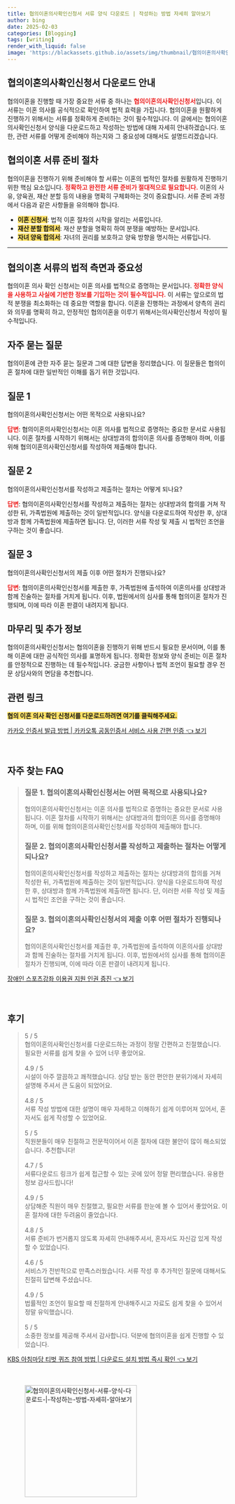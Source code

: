 ```yaml
---
title: 협의이혼의사확인신청서 서류 양식 다운로드 | 작성하는 방법 자세히 알아보기
author: bing
date: 2025-02-03
categories: [Blogging]
tags: [writing]
render_with_liquid: false
image: 'https://blackassets.github.io/assets/img/thumbnail/협의이혼의사확인신청서-서류-양식-다운로드-|-작성하는-방법-자세히-알아보기.webp'
---
```



<h2 id='협의이혼의사확인신청서다운로드안내'>협의이혼의사확인신청서 다운로드 안내</h2>

<p>협의이혼을 진행할 때 가장 중요한 서류 중 하나는 <b><span style="color: #ee2323;">협의이혼의사확인신청서</span></b>입니다. 이 서류는 이혼 의사를 공식적으로 확인하여 법적 효력을 가집니다. 협의이혼을 원활하게 진행하기 위해서는 서류를 정확하게 준비하는 것이 필수적입니다. 이 글에서는 협의이혼의사확인신청서 양식을 다운로드하고 작성하는 방법에 대해 자세히 안내하겠습니다. 또한, 관련 서류를 어떻게 준비해야 하는지와 그 중요성에 대해서도 설명드리겠습니다.</p>

<h2 id='협의이혼서류준비절차'>협의이혼 서류 준비 절차</h2>

<p>협의이혼을 진행하기 위해 준비해야 할 서류는 이혼의 법적인 절차를 원활하게 진행하기 위한 핵심 요소입니다. <b><span style="color: #ee2323;">정확하고 완전한 서류 준비가 절대적으로 필요합니다.</span></b> 이혼의 사유, 양육권, 재산 분할 등의 내용을 명확히 구체화하는 것이 중요합니다. 서류 준비 과정에서 다음과 같은 사항들을 유의해야 합니다.</p>

<ul>
    <li><b><span style="background-color: #ffe066;">이혼 신청서</span></b>: 법적 이혼 절차의 시작을 알리는 서류입니다.</li>
    <li><b><span style="background-color: #ffe066;">재산 분할 합의서</span></b>: 재산 분할을 명확히 하여 분쟁을 예방하는 문서입니다.</li>
    <li><b><span style="background-color: #ffe066;">자녀 양육 합의서</span></b>: 자녀의 권리를 보호하고 양육 방향을 명시하는 서류입니다.</li>
</ul>

<hr />

<h2 id='법적측면과중요성'>협의이혼 서류의 법적 측면과 중요성</h2>

<p>협의이혼 의사 확인 신청서는 이혼 의사를 법적으로 증명하는 문서입니다. <b><span style="color: #ee2323;">정확한 양식을 사용하고 사실에 기반한 정보를 기입하는 것이 필수적입니다.</span></b> 이 서류는 앞으로의 법적 분쟁을 최소화하는 데 중요한 역할을 합니다. 이혼을 진행하는 과정에서 양측의 권리와 의무를 명확히 하고, 안정적인 협의이혼을 이루기 위해서는의사확인신청서 작성이 필수적입니다.</p>

<h2 id='자주묻는질문'>자주 묻는 질문</h2>

<p>협의이혼에 관한 자주 묻는 질문과 그에 대한 답변을 정리했습니다. 이 질문들은 협의이혼 절차에 대한 일반적인 이해를 돕기 위한 것입니다.</p>

<h2 id='질문1'>질문 1</h2>

<p>협의이혼의사확인신청서는 어떤 목적으로 사용되나요?</p>

<p><b><span style="color: #ee2323;">답변</span></b>: 협의이혼의사확인신청서는 이혼 의사를 법적으로 증명하는 중요한 문서로 사용됩니다. 이혼 절차를 시작하기 위해서는 상대방과의 합의이혼 의사를 증명해야 하며, 이를 위해 협의이혼의사확인신청서를 작성하여 제출해야 합니다.</p>

<h2 id='질문2'>질문 2</h2>

<p>협의이혼의사확인신청서를 작성하고 제출하는 절차는 어떻게 되나요?</p>

<p><b><span style="color: #ee2323;">답변</span></b>: 협의이혼의사확인신청서를 작성하고 제출하는 절차는 상대방과의 합의를 거쳐 작성한 뒤, 가족법원에 제출하는 것이 일반적입니다. 양식을 다운로드하여 작성한 후, 상대방과 함께 가족법원에 제출하면 됩니다. 단, 이러한 서류 작성 및 제출 시 법적인 조언을 구하는 것이 좋습니다.</p>

<h2 id='질문3'>질문 3</h2>

<p>협의이혼의사확인신청서의 제출 이후 어떤 절차가 진행되나요?</p>

<p><b><span style="color: #ee2323;">답변</span></b>: 협의이혼의사확인신청서를 제출한 후, 가족법원에 출석하여 이혼의사를 상대방과 함께 진술하는 절차를 거치게 됩니다. 이후, 법원에서의 심사를 통해 협의이혼 절차가 진행되며, 이에 따라 이혼 판결이 내려지게 됩니다.</p>

<h2 id='힌과정리'>마무리 및 추가 정보</h2>

<p>협의이혼의사확인신청서는 협의이혼을 진행하기 위해 반드시 필요한 문서이며, 이를 통해 이혼에 대한 공식적인 의사를 표명하게 됩니다. 정확한 정보와 양식 준비는 이혼 절차를 안정적으로 진행하는 데 필수적입니다. 궁금한 사항이나 법적 조언이 필요할 경우 전문 상담사와의 면담을 추천합니다.</p>

<h2 id='관련링크'>관련 링크</h2>

<p><b><span style="background-color: #ffe066;">협의 이혼 의사 확인 신청서를 다운로드하려면 여기를 클릭해주세요.</span></b></p>


<p><a class="click-button" title="카카오 인증서 발급 방법 | 카카오톡 공동인증서 서비스 사용 간편 인증" href="https://blackassets.github.io/posts/%EC%B9%B4%EC%B9%B4%EC%98%A4-%EC%9D%B8%EC%A6%9D%EC%84%9C-%EB%B0%9C%EA%B8%89-%EB%B0%A9%EB%B2%95-%EC%B9%B4%EC%B9%B4%EC%98%A4%ED%86%A1-%EA%B3%B5%EB%8F%99%EC%9D%B8%EC%A6%9D%EC%84%9C-%EC%84%9C%EB%B9%84%EC%8A%A4-%EC%82%AC%EC%9A%A9-%EA%B0%84%ED%8E%B8-%EC%9D%B8%EC%A6%9D/" rel="dofollow">카카오 인증서 발급 방법 | 카카오톡 공동인증서 서비스 사용 간편 인증 👈 보기</a></p><br>
<h2 id='자주_찾는_FAQ'>자주 찾는 FAQ</h2>
<div itemscope="" itemtype="https://schema.org/FAQPage"> 
<blockquote> 
<div itemscope="" itemprop="mainEntity" itemtype="https://schema.org/Question"> 
<h3 itemprop="name">질문 1. 협의이혼의사확인신청서는 어떤 목적으로 사용되나요?</h3> 
<div itemscope="" itemprop="acceptedAnswer" itemtype="https://schema.org/Answer"> 
<span itemprop="text"> 
<p>협의이혼의사확인신청서는 이혼 의사를 법적으로 증명하는 중요한 문서로 사용됩니다. 이혼 절차를 시작하기 위해서는 상대방과의 합의이혼 의사를 증명해야 하며, 이를 위해 협의이혼의사확인신청서를 작성하여 제출해야 합니다.</p> 
</span> 
</div> 
</div> 

<div itemscope="" itemprop="mainEntity" itemtype="https://schema.org/Question"> 
<h3 itemprop="name">질문 2. 협의이혼의사확인신청서를 작성하고 제출하는 절차는 어떻게 되나요?</h3> 
<div itemscope="" itemprop="acceptedAnswer" itemtype="https://schema.org/Answer"> 
<span itemprop="text"> 
<p>협의이혼의사확인신청서를 작성하고 제출하는 절차는 상대방과의 합의를 거쳐 작성한 뒤, 가족법원에 제출하는 것이 일반적입니다. 양식을 다운로드하여 작성한 후, 상대방과 함께 가족법원에 제출하면 됩니다. 단, 이러한 서류 작성 및 제출 시 법적인 조언을 구하는 것이 좋습니다.</p> 
</span> 
</div> 
</div> 

<div itemscope="" itemprop="mainEntity" itemtype="https://schema.org/Question"> 
<h3 itemprop="name">질문 3. 협의이혼의사확인신청서의 제출 이후 어떤 절차가 진행되나요?</h3> 
<div itemscope="" itemprop="acceptedAnswer" itemtype="https://schema.org/Answer"> 
<span itemprop="text"> 
<p>협의이혼의사확인신청서를 제출한 후, 가족법원에 출석하여 이혼의사를 상대방과 함께 진술하는 절차를 거치게 됩니다. 이후, 법원에서의 심사를 통해 협의이혼 절차가 진행되며, 이에 따라 이혼 판결이 내려지게 됩니다.</p> 
</span> 
</div> 
</div> 

</blockquote> 
</div>
<p><a class="click-button" title="장애인 스포츠강좌 이용권 지원 인권 증진" href="https://blackassets.github.io/posts/%EC%9E%A5%EC%95%A0%EC%9D%B8-%EC%8A%A4%ED%8F%AC%EC%B8%A0%EA%B0%95%EC%A2%8C-%EC%9D%B4%EC%9A%A9%EA%B6%8C-%EC%A7%80%EC%9B%90-%EC%9D%B8%EA%B6%8C-%EC%A6%9D%EC%A7%84/" rel="dofollow">장애인 스포츠강좌 이용권 지원 인권 증진 👈 보기</a></p><br>
<h2 id='후기'>후기</h2>
<div itemscope itemtype="https://schema.org/Product">
  <blockquote>
  <div itemprop="review" itemscope itemtype="https://schema.org/Review">
      <div itemprop="reviewRating" itemscope itemtype="https://schema.org/Rating"> <span itemprop="ratingValue">5</span> / <span itemprop="bestRating">5</span> </div>
      <span itemprop="reviewBody">협의이혼의사확인신청서를 다운로드하는 과정이 정말 간편하고 친절했습니다. 필요한 서류를 쉽게 찾을 수 있어 너무 좋았어요.</span>
  </div>
  <br>
  <div itemprop="review" itemscope itemtype="https://schema.org/Review">
      <div itemprop="reviewRating" itemscope itemtype="https://schema.org/Rating"> <span itemprop="ratingValue">4.9</span> / <span itemprop="bestRating">5</span> </div>
      <span itemprop="reviewBody">시설이 아주 깔끔하고 쾌적했습니다. 상담 받는 동안 편안한 분위기에서 자세히 설명해 주셔서 큰 도움이 되었어요.</span>
  </div>
  <br>
  <div itemprop="review" itemscope itemtype="https://schema.org/Review">
      <div itemprop="reviewRating" itemscope itemtype="https://schema.org/Rating"> <span itemprop="ratingValue">4.8</span> / <span itemprop="bestRating">5</span> </div>
      <span itemprop="reviewBody">서류 작성 방법에 대한 설명이 매우 자세하고 이해하기 쉽게 이루어져 있어서, 혼자서도 쉽게 작성할 수 있었어요.</span>
  </div>
  <br>
  <div itemprop="review" itemscope itemtype="https://schema.org/Review">
      <div itemprop="reviewRating" itemscope itemtype="https://schema.org/Rating"> <span itemprop="ratingValue">5</span> / <span itemprop="bestRating">5</span> </div>
      <span itemprop="reviewBody">직원분들이 매우 친절하고 전문적이어서 이혼 절차에 대한 불안이 많이 해소되었습니다. 추천합니다!</span>
  </div>
  <br>
  <div itemprop="review" itemscope itemtype="https://schema.org/Review">
      <div itemprop="reviewRating" itemscope itemtype="https://schema.org/Rating"> <span itemprop="ratingValue">4.7</span> / <span itemprop="bestRating">5</span> </div>
      <span itemprop="reviewBody">서류다운로드 링크가 쉽게 접근할 수 있는 곳에 있어 정말 편리했습니다. 유용한 정보 감사드립니다!</span>
  </div>
  <br>
  <div itemprop="review" itemscope itemtype="https://schema.org/Review">
      <div itemprop="reviewRating" itemscope itemtype="https://schema.org/Rating"> <span itemprop="ratingValue">4.9</span> / <span itemprop="bestRating">5</span> </div>
      <span itemprop="reviewBody">상담해준 직원이 매우 친절했고, 필요한 서류를 한눈에 볼 수 있어서 좋았어요. 이혼 절차에 대한 두려움이 줄었습니다.</span>
  </div>
  <br>
  <div itemprop="review" itemscope itemtype="https://schema.org/Review">
      <div itemprop="reviewRating" itemscope itemtype="https://schema.org/Rating"> <span itemprop="ratingValue">4.8</span> / <span itemprop="bestRating">5</span> </div>
      <span itemprop="reviewBody">서류 준비가 번거롭지 않도록 자세히 안내해주셔서, 혼자서도 자신감 있게 작성할 수 있었습니다.</span>
  </div>
  <br>
  <div itemprop="review" itemscope itemtype="https://schema.org/Review">
      <div itemprop="reviewRating" itemscope itemtype="https://schema.org/Rating"> <span itemprop="ratingValue">4.6</span> / <span itemprop="bestRating">5</span> </div>
      <span itemprop="reviewBody">서비스가 전반적으로 만족스러웠습니다. 서류 작성 후 추가적인 질문에 대해서도 친절히 답변해 주셨습니다.</span>
  </div>
  <br>
  <div itemprop="review" itemscope itemtype="https://schema.org/Review">
      <div itemprop="reviewRating" itemscope itemtype="https://schema.org/Rating"> <span itemprop="ratingValue">4.9</span> / <span itemprop="bestRating">5</span> </div>
      <span itemprop="reviewBody">법률적인 조언이 필요할 때 친절하게 안내해주시고 자료도 쉽게 찾을 수 있어서 정말 유익했습니다.</span>
  </div>
  <br>
  <div itemprop="review" itemscope itemtype="https://schema.org/Review">
      <div itemprop="reviewRating" itemscope itemtype="https://schema.org/Rating"> <span itemprop="ratingValue">5</span> / <span itemprop="bestRating">5</span> </div>
      <span itemprop="reviewBody">소중한 정보를 제공해 주셔서 감사합니다. 덕분에 협의이혼을 쉽게 진행할 수 있었습니다.</span>
  </div>
  </blockquote>
</div>
<p><a class="click-button" title="KBS 아침마당 티벗 퀴즈 참여 방법 | 다운로드 설치 방법 즉시 확인" href="https://blackassets.github.io/posts/KBS-%EC%95%84%EC%B9%A8%EB%A7%88%EB%8B%B9-%ED%8B%B0%EB%B2%97-%ED%80%B4%EC%A6%88-%EC%B0%B8%EC%97%AC-%EB%B0%A9%EB%B2%95-%EB%8B%A4%EC%9A%B4%EB%A1%9C%EB%93%9C-%EC%84%A4%EC%B9%98-%EB%B0%A9%EB%B2%95-%EC%A6%89%EC%8B%9C-%ED%99%95%EC%9D%B8/" rel="dofollow">KBS 아침마당 티벗 퀴즈 참여 방법 | 다운로드 설치 방법 즉시 확인 👈 보기</a></p><br>
<figure class="image"><img src="https://blackassets.github.io/assets/img/thumbnail/협의이혼의사확인신청서-서류-양식-다운로드-|-작성하는-방법-자세히-알아보기.webp" alt="협의이혼의사확인신청서-서류-양식-다운로드-|-작성하는-방법-자세히-알아보기" width="256" height="256"></figure>